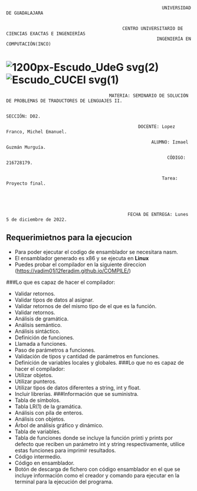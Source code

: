 
                                                               UNIVERSIDAD DE GUADALAJARA


                                                CENTRO UNIVERSITARIO DE CIENCIAS EXACTAS E INGENIERÍAS
                                                             INGENIERÍA EN COMPUTACIÓN(INCO)

#   ![1200px-Escudo_UdeG svg(2)](https://user-images.githubusercontent.com/86133272/196335527-b623efcf-04dd-4c40-9843-29dec1ab1eff.png)    ![Escudo_CUCEI svg(1)](https://user-images.githubusercontent.com/86133272/196344534-8bf06142-5fdc-4b7e-a47f-9a9e54896898.png)
               
                                           MATERIA: SEMINARIO DE SOLUCIÓN DE PROBLEMAS DE TRADUCTORES DE LENGUAJES II. 

                                                                   SECCIÓN: D02.

                                                      DOCENTE: Lopez Franco, Michel Emanuel.

                                                           ALUMNO: Izmael Guzmán Murguía.

                                                                 CÓDIGO: 216728179.


                                                               Tarea: Proyecto final.





                                                  FECHA DE ENTREGA: Lunes 5 de diciembre de 2022.




##                                Requerimietnos para la ejecucion
*   Para poder ejecutar el codigo de ensamblador se necesitara nasm.
*   El ensamblador generado es x86 y se ejecuta en __Linux__
*   Puedes probar el compilador en la siguiente direccion (https://vadim01j12feradim.github.io/COMPILE/)

###Lo que es capaz de hacer el compilador:
*  Validar retornos.
*  Validar tipos de datos al asignar.
*  Validar retornos de del mismo tipo de el que es la función.
*  Validar retornos.
*  Análisis de gramática.
*  Análisis semántico.
*  Análisis sintáctico.
*  Definición de funciones.
*  Llamada a funciones.
*  Paso de parámetros a funciones.
*  Validación de tipos y cantidad de parámetros en funciones.
*  Definición de variables locales y globales.
###Lo que no es capaz de hacer el compilador:
*  Utilizar objetos.
*  Utilizar punteros.
*  Utilizar tipos de datos diferentes a string, int y float.
*  Incluir librerías.
###Información que se suministra.
*  Tabla de símbolos.
*  Tabla LR(1) de la gramática.
*  Análisis con pila de enteros.
*  Análisis con objetos.
*  Árbol de análisis gráfico y dinámico.
*  Tabla de variables.
*  Tabla de funciones donde se incluye la función printi y prints por defecto que reciben un parámetro int y string respectivamente, utilice estas funciones para imprimir resultados.
*  Código intermedio.
*  Código en ensamblador.
*  Botón de descarga de fichero con código ensamblador en el que se incluye información como el creador y comando para ejecutar en la terminal para la ejecución del programa.


